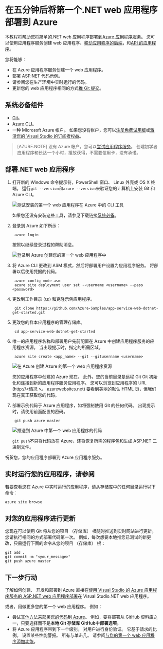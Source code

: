 <properties 
    pageTitle="在五分钟后将第一个.NET web 应用程序部署到 Azure |Microsoft Azure" 
    description="了解部署示例应用程序的应用程序服务中运行 web 应用程序是多么容易。 启动快速进行实际的开发，并立即查看结果。" 
    services="app-service\web"
    documentationCenter=""
    authors="cephalin"
    manager="wpickett"
    editor=""
/>

<tags
    ms.service="app-service-web"
    ms.workload="web"
    ms.tgt_pltfrm="na"
    ms.devlang="na"
    ms.topic="hero-article"
    ms.date="10/13/2016" 
    ms.author="cephalin"
/>
    
# <a name="deploy-your-first-net-web-app-to-azure-in-five-minutes"></a>在五分钟后将第一个.NET web 应用程序部署到 Azure

本教程将帮助您将简单的.NET web 应用程序部署到[Azure 应用程序服务](../app-service/app-service-value-prop-what-is.md)。
您可以使用应用程序服务创建 web 应用程序、[移动应用程序的后端](/documentation/learning-paths/appservice-mobileapps/)，和[API 的应用程序](../app-service-api/app-service-api-apps-why-best-platform.md)。

您将能够︰ 

- 在 Azure 应用程序服务创建一个 web 应用程序。
- 部署 ASP.NET 代码示例。
- 请参阅您在生产环境中实时运行的代码。
- 更新您的 web 应用程序相同的方式[推 Git 提交](https://git-scm.com/docs/git-push)。

## <a name="prerequisites"></a>系统必备组件

- [Git](http://www.git-scm.com/downloads)。
- [Azure CLI](../xplat-cli-install.md)。
- 一种 Microsoft Azure 帐户。 如果您没有帐户，您可以[注册免费试用版](/pricing/free-trial/?WT.mc_id=A261C142F)或[激活您的 Visual Studio 的订阅者权益](/pricing/member-offers/msdn-benefits-details/?WT.mc_id=A261C142F)。

>[AZURE.NOTE] 没有 Azure 帐户，您可以[尝试应用程序服务](http://go.microsoft.com/fwlink/?LinkId=523751)。 创建初学者应用程序和长达一个小时，播放获得，不需要信用卡，没有承诺。

## <a name="deploy-an-net-web-app"></a>部署.NET web 应用程序

1. 打开新的 Windows 命令提示符，PowerShell 窗口、 Linux 外壳或 OS X 终端。 运行`git --version`和`azure --version`来验证您的计算机上安装 Git 和 Azure CLI。

    ![测试安装的第一个 web 应用程序在 Azure 中的 CLI 工具](./media/app-service-web-get-started/1-test-tools.png)

    如果您还没有安装这些工具，请参见下载链接[系统必备](#Prerequisites)。

3. 登录到 Azure 如下所示︰

        azure login

    按照以继续登录过程的帮助消息。

    ![登录到 Azure 创建您的第一个 web 应用程序中](./media/app-service-web-get-started/3-azure-login.png)

4. 将 Azure CLI 更改到 ASM 模式，然后将部署用户设置为应用程序服务。 将部署以后使用凭据的代码。

        azure config mode asm
        azure site deployment user set --username <username> --pass <password>

1. 更改到工作目录 (`CD`) 和克隆示例应用程序。

        git clone https://github.com/Azure-Samples/app-service-web-dotnet-get-started.git

2. 更改您的样本应用程序的管理存储库。 

        cd app-service-web-dotnet-get-started

4. 唯一的应用程序名称和部署用户先前配置在 Azure 中创建应用程序服务的应用程序资源。 当出现提示时，指定的所需区域。

        azure site create <app_name> --git --gitusername <username>

    ![在 Azure 创建 Azure 的第一个 web 应用程序资源](./media/app-service-web-get-started-languages/dotnet-site-create.png)

    您的应用程序中创建的 Azure 现在。 此外，您的当前目录是远程 Git Git 初始化和连接到新的应用程序服务应用程序。
    您可以浏览到应用程序的 URL (http://&lt;情况 >。 azurewebsites.net) 要看到美丽的默认 HTML 页，但我们现在真正获取您的代码。

4. 部署示例代码于 Azure 应用程序，如将强制使用 Git 的任何代码。 出现提示时，请使用前面配置的密码。

        git push azure master

    ![推送到 Azure 中第一个 web 应用程序的代码](./media/app-service-web-get-started-languages/dotnet-git-push.png)

    `git push`不只将代码放在 Azure，还将恢复所需的程序包和生成 ASP.NET 二进制文件。 

祝贺您，您的应用程序部署到 Azure 应用程序服务。

## <a name="see-your-app-running-live"></a>实时运行您的应用程序，请参阅

若要查看您在 Azure 中实时运行的应用程序，请从存储库中的任何目录运行以下命令︰

    azure site browse

## <a name="make-updates-to-your-app"></a>对您的应用程序进行更新

您现在可以使用 Git 将从您的项目 （存储库） 根随时推送到实时网站进行更新。 您请执行相同的方式部署代码第一次。 例如，每次想要本地推您已测试的新更改，只需运行下面的命令从您的项目 （存储库） 根︰

    git add .
    git commit -m "<your_message>"
    git push azure master


## <a name="next-steps"></a>下一步行动

了解如何创建、 开发和部署到 Azure 直接在[使用 Visual Studio 的 Azure 应用程序服务的 ASP.NET web 应用程序部署](web-sites-dotnet-get-started.md)在 Visual Studio.NET web 应用程序。

或者，用做更多您的第一个 web 应用程序。 例如︰

- 尝试[其他方法来部署您的代码到 Azure](../app-service-web/web-sites-deploy.md)。 例如，要将部署从 GitHub 资料库之一，只要选择而不是**本地 Git 存储库** **GitHub**中**部署选项**。
- 将 Azure 应用程序带到下一个级别。 对用户进行身份验证。 它基于请求的比例。 设置某些性能警报。 所有与单击几。 请参阅[与您的第一个 web 应用程序添加功能](app-service-web-get-started-2.md)。

